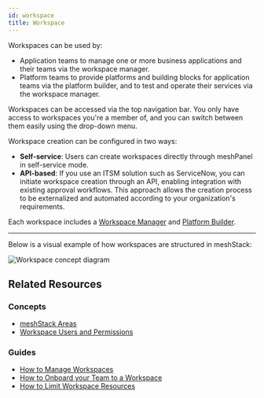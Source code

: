 ```yaml
---
id: workspace
title: Workspace
---
```


Workspaces can be used by:

- Application teams to manage one or more business applications and their teams via the workspace manager.
- Platform teams to provide platforms and building blocks for application teams via the platform builder, and to test and operate their services via the workspace manager.

Workspaces can be accessed via the top navigation bar. You only have access to workspaces you're a member of, and you can switch between them easily using the drop-down menu.

Workspace creation can be configured in two ways:

- **Self-service**: Users can create workspaces directly through meshPanel in self-service mode.
- **API-based**: If you use an ITSM solution such as ServiceNow, you can initiate workspace creation through an API, enabling integration with existing approval workflows. This approach allows the creation process to be externalized and automated according to your organization's requirements.

Each workspace includes a [Workspace Manager](concepts/meshstack-areas.md#workspace-manager) and [Platform Builder](concepts/meshstack-areas.md#platform-builder).

---
Below is a visual example of how workspaces are structured in meshStack:

![Workspace concept diagram](/assets/new_concept/concept_workspace.png)

## Related Resources

### Concepts

- [meshStack Areas](/concepts/meshstack-areas.md)
- [Workspace Users and Permissions](/concepts/users-and-groups.md#workspace-users-and-permissions)

### Guides

- [How to Manage Workspaces](/new-guide-how-to-manage-a-workspace.md)
- [How to Onboard your Team to a Workspace](/new-guide-how-to-onboard-your-team.md)
- [How to Limit Workspace Resources](/new-guide-how-to-limit-workspace-resources.md)

